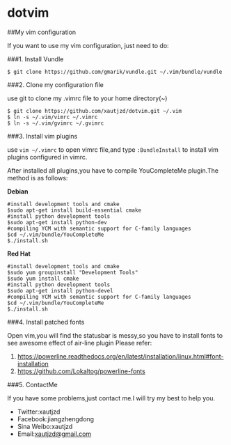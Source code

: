dotvim
======

##My vim configuration

If you want to use my vim configuration, just need to do:

###1. Install Vundle

	$ git clone https://github.com/gmarik/vundle.git ~/.vim/bundle/vundle
  
###2. Clone my configuration file

use git to clone my .vimrc file to your home directory(~)

	$ git clone https://github.com/xautjzd/dotvim.git ~/.vim
	$ ln -s ~/.vim/vimrc ~/.vimrc
	$ ln -s ~/.vim/gvimrc ~/.gvimrc

###3. Install vim plugins

use `vim ~/.vimrc` to open vimrc file,and type `:BundleInstall` to install vim plugins configured in vimrc.

After installed all plugins,you have to compile YouCompleteMe plugin.The method is as follows:

**Debian**

	#install development tools and cmake
	$sudo apt-get install build-essential cmake
	#install python development tools
	$sudo apt-get install python-dev
	#compiling YCM with semantic support for C-family languages
	$cd ~/.vim/bundle/YouCompleteMe
	$./install.sh

**Red Hat**

	#install development tools and cmake
	$sudo yum groupinstall "Development Tools"
	$sudo yum install cmake
	#install python development tools
	$sudo apt-get install python-devel
	#compiling YCM with semantic support for C-family languages
	$cd ~/.vim/bundle/YouCompleteMe
	$./install.sh

###4. Install patched fonts

Open vim,you will find the statusbar is messy,so you have to install fonts to see awesome effect of air-line plugin
Please refer:

1. https://powerline.readthedocs.org/en/latest/installation/linux.html#font-installation
2. https://github.com/Lokaltog/powerline-fonts

###5. ContactMe

If you have some problems,just contact me.I will try my best to help you.
  - Twitter:xautjzd
  - Facebook:jiangzhengdong
  - Sina Weibo:xautjzd
  - Email:xautjzd@gmail.com

  
